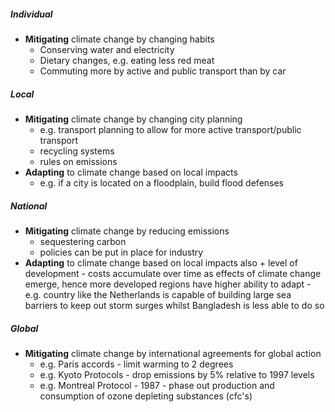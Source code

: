 ##### Individual
- **Mitigating** climate change by changing habits
	- Conserving water and electricity
	- Dietary changes, e.g. eating less red meat
	- Commuting more by active and public transport than by car
##### Local
- **Mitigating** climate change by changing city planning 
	- e.g. transport planning to allow for more active transport/public transport
	- recycling systems
	- rules on emissions
- **Adapting** to climate change based on local impacts
	- e.g. if a city is located on a floodplain, build flood defenses
##### National
- **Mitigating** climate change by reducing emissions
	- sequestering carbon
	- policies can be put in place for industry
- **Adapting** to climate change based on local impacts also + level of development
		- costs accumulate over time as effects of climate change emerge, hence more developed regions have higher ability to adapt
		- e.g. country like the Netherlands is capable of building large sea barriers to keep out storm surges whilst Bangladesh is less able to do so
##### Global
- **Mitigating** climate change by international agreements for global action
	- e.g. Paris accords - limit warming to 2 degrees
	- e.g. Kyoto Protocols - drop emissions by 5% relative to 1997 levels
	- e.g. Montreal Protocol - 1987 - phase out production and consumption of ozone depleting substances (cfc's)
